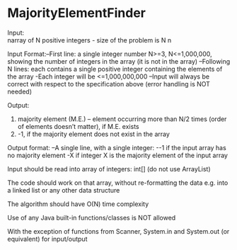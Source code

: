 # MajorityElementFinder
Input:  
  narray of N positive integers - size of the problem is N n
  
Input Format:–First line: a single integer number N>=3, N<=1,000,000, showing the number of integers in the array (it is not in the array)
–Following N lines: each contains a single positive integer containing the elements of the array 
-Each integer will be <=1,000,000,000 
–Input will always be correct with respect to the specification above (error handling is NOT needed)
  
Output:  
  1) majority element (M.E.) – element occurring more than N/2 times (order of elements doesn’t matter), if M.E. exists 
  2) -1, if the majority element does not exist in the array

Output format: –A single line, with a single integer: 
--1 if the input array has no majority element 
-X if integer X is the majority element of the input array

Input should be read into array of integers: int[] (do not use ArrayList)

The code should work on that array, without re-formatting the data e.g. into a linked list or any other data structure

The algorithm should have O(N) time complexity

Use of any Java built-in functions/classes is NOT allowed

With the exception of functions from Scanner, System.in and System.out (or equivalent) for input/output

